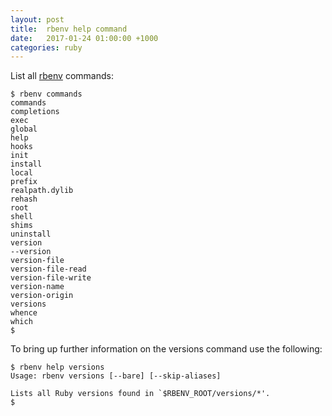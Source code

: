 ```yaml
---
layout: post
title:  rbenv help command
date:   2017-01-24 01:00:00 +1000
categories: ruby
---
```


List all [rbenv](https://github.com/rbenv/rbenv) commands:

```
$ rbenv commands
commands
completions
exec
global
help
hooks
init
install
local
prefix
realpath.dylib
rehash
root
shell
shims
uninstall
version
--version
version-file
version-file-read
version-file-write
version-name
version-origin
versions
whence
which
$
```
To bring up further information on the versions command use the following:

```
$ rbenv help versions
Usage: rbenv versions [--bare] [--skip-aliases]

Lists all Ruby versions found in `$RBENV_ROOT/versions/*'.
$
```
